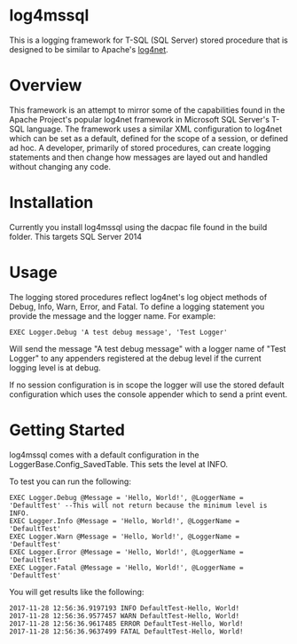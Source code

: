 # log4mssql
This is a logging framework for T-SQL (SQL Server) stored procedure that is designed to be similar to Apache's [log4net](https://logging.apache.org/log4net/).

# Overview
This framework is an attempt to mirror some of the capabilities found in the Apache Project's popular log4net framework in Microsoft SQL Server's T-SQL language. The framework uses a similar XML configuration to log4net which can be set as a default, defined for the scope of a session, or defined ad hoc. A developer, primarily of stored procedures, can create logging statements and then change how messages are layed out and handled without changing any code.

# Installation
Currently you install log4mssql using the dacpac file found in the build folder. This targets SQL Server 2014

# Usage
The logging stored procedures reflect log4net's log object methods of Debug, Info, Warn, Error, and Fatal. To define a logging statement you provide the message and the logger name. For example:
```
EXEC Logger.Debug 'A test debug message', 'Test Logger'
```
Will send the message "A test debug message" with a logger name of "Test Logger" to any appenders registered at the debug level if the current logging level is at debug.

If no session configuration is in scope the logger will use the stored default configuration which uses the console appender which to send a print event.

# Getting Started
log4mssql comes with a default configuration in the LoggerBase.Config_SavedTable. This sets the level at INFO.

To test you can run the following:
```
EXEC Logger.Debug @Message = 'Hello, World!', @LoggerName = 'DefaultTest' --This will not return because the minimum level is INFO.
EXEC Logger.Info @Message = 'Hello, World!', @LoggerName = 'DefaultTest'
EXEC Logger.Warn @Message = 'Hello, World!', @LoggerName = 'DefaultTest'
EXEC Logger.Error @Message = 'Hello, World!', @LoggerName = 'DefaultTest'
EXEC Logger.Fatal @Message = 'Hello, World!', @LoggerName = 'DefaultTest'
```

You will get results like the following:
```
2017-11-28 12:56:36.9197193 INFO DefaultTest-Hello, World!
2017-11-28 12:56:36.9577457 WARN DefaultTest-Hello, World!
2017-11-28 12:56:36.9617485 ERROR DefaultTest-Hello, World!
2017-11-28 12:56:36.9637499 FATAL DefaultTest-Hello, World!
```

